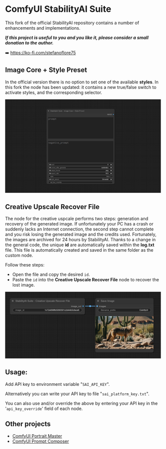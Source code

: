 # ComfyUI StabilityAI Suite

This fork of the official StabilityAI repository contains a number of enhancements and implementations.

**_If this project is useful to you and you like it, please consider a small donation to the author._**

➡️ https://ko-fi.com/stefanoflore75

## Image Core + Style Preset

In the official version there is no option to set one of the available __styles__. In this fork the node has been updated: it contains a new true/false switch to activate styles, and the corresponding selector.

![Image Core + Style Preset](/images/image_core_style.png)

## Creative Upscale Recover File 

The node for the creative uspcale performs two steps: generation and recovery of the generated image. If unfortunately your PC has a crash or suddenly lacks an Internet connection, the second step cannot complete and you risk losing the generated image and the credits used. Fortunately, the images are archived for 24 hours by StabilityAI.
Thanks to a change in the general code, the  unique __id__ are automatically saved within the __log.txt__ file. This file is automatically created and saved in the same folder as the custom node.

Follow these steps:

- Open the file and copy the desired `id`.
- Paste the `id` into the __Creative Upscale Recover File__ node to recover the lost image.

![Creative Upscale Recover File](/images/creative_upscale_recover_file.png)

## Usage:

Add API key to environment variable "`SAI_API_KEY`".

Alternatively you can write your API key to file "`sai_platform_key.txt`".

You can also use and/or override the above by entering your API key in the '`api_key_override`' field of each node.

## Other projects

- [ComfyUI Portrait Master](https://github.com/florestefano1975/comfyui-portrait-master/)
- [ComfyUI Prompt Composer](https://github.com/florestefano1975/comfyui-prompt-composer/)
